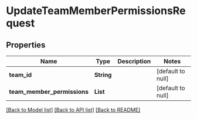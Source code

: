 # UpdateTeamMemberPermissionsRequest
## Properties

| Name | Type | Description | Notes |
|------------ | ------------- | ------------- | -------------|
| **team\_id** | **String** |  | [default to null] |
| **team\_member\_permissions** | **List** |  | [default to null] |

[[Back to Model list]](../README.md#documentation-for-models) [[Back to API list]](../README.md#documentation-for-api-endpoints) [[Back to README]](../README.md)

